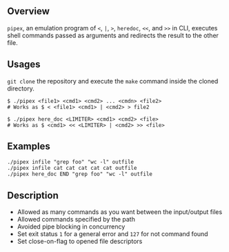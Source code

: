 ## Overview
`pipex`, an emulation program of  `<`, `|`, `>`, `heredoc`, `<<`, and `>>` in CLI, executes shell commands passed as arguments and redirects the result to the other file.

## Usages
`git clone` the repository and execute the `make` command inside the cloned directory.

```shell
$ ./pipex <file1> <cmd1> <cmd2> ... <cmdn> <file2>
# Works as $ < <file1> <cmd1> | <cmd2> > file2

$ ./pipex here_doc <LIMITER> <cmd1> <cmd2> <file>
# Works as $ <cmd1> << <LIMITER> | <cmd2> >> <file>
```

## Examples
```shell
./pipex infile "grep foo" "wc -l" outfile
./pipex infile cat cat cat cat cat outfile
./pipex here_doc END "grep foo" "wc -l" outfile
```

## Description
- Allowed as many commands as you want between the input/output files
- Allowed commands specified by the path
- Avoided pipe blocking in concurrency
- Set exit status `1` for a general error and `127` for not command found
- Set close-on-flag to opened file descriptors
